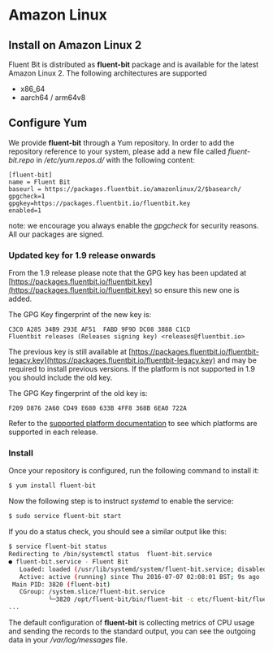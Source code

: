 # Amazon Linux

## Install on Amazon Linux 2

Fluent Bit is distributed as **fluent-bit** package and is available for the latest Amazon Linux 2. The following architectures are supported

* x86\_64
* aarch64 / arm64v8

## Configure Yum

We provide **fluent-bit** through a Yum repository. In order to add the repository reference to your system, please add a new file called _fluent-bit.repo_ in _/etc/yum.repos.d/_ with the following content:

```text
[fluent-bit]
name = Fluent Bit
baseurl = https://packages.fluentbit.io/amazonlinux/2/$basearch/
gpgcheck=1
gpgkey=https://packages.fluentbit.io/fluentbit.key
enabled=1
```

note: we encourage you always enable the _gpgcheck_ for security reasons. All our packages are signed.

### Updated key for 1.9 release onwards

From the 1.9 release please note that the GPG key has been updated at [https://packages.fluentbit.io/fluentbit.key](https://packages.fluentbit.io/fluentbit.key) so ensure this new one is added.

The GPG Key fingerprint of the new key is:
```
C3C0 A285 34B9 293E AF51  FABD 9F9D DC08 3888 C1CD
Fluentbit releases (Releases signing key) <releases@fluentbit.io>
```

The previous key is still available at [https://packages.fluentbit.io/fluentbit-legacy.key](https://packages.fluentbit.io/fluentbit-legacy.key) and may be required to install previous versions.
If the platform is not supported in 1.9 you should include the old key.

The GPG Key fingerprint of the old key is:
```
F209 D876 2A60 CD49 E680 633B 4FF8 368B 6EA0 722A
```
Refer to the [supported platform documentation](./../supported-platforms.md) to see which platforms are supported in each release.
### Install

Once your repository is configured, run the following command to install it:

```bash
$ yum install fluent-bit
```

Now the following step is to instruct _systemd_ to enable the service:

```bash
$ sudo service fluent-bit start
```

If you do a status check, you should see a similar output like this:

```bash
$ service fluent-bit status
Redirecting to /bin/systemctl status  fluent-bit.service
● fluent-bit.service - Fluent Bit
   Loaded: loaded (/usr/lib/systemd/system/fluent-bit.service; disabled; vendor preset: disabled)
   Active: active (running) since Thu 2016-07-07 02:08:01 BST; 9s ago
 Main PID: 3820 (fluent-bit)
   CGroup: /system.slice/fluent-bit.service
           └─3820 /opt/fluent-bit/bin/fluent-bit -c etc/fluent-bit/fluent-bit.conf
...
```

The default configuration of **fluent-bit** is collecting metrics of CPU usage and sending the records to the standard output, you can see the outgoing data in your _/var/log/messages_ file.

